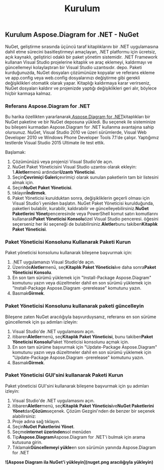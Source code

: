 ﻿---
title: Kurulum
type: docs
weight: 40
url: /tr/net/installation/
description: Bu sayfada, Aspose.Diagram kitaplığıyla yeni visio'in nasıl oluşturulacağı açıklanmaktadır.
---
## **Kurulum Aspose.Diagram for .NET - NuGet**
NuGet, geliştirme sırasında üçüncü taraf kitaplıklarını bir .NET uygulamasına dahil etme sürecini basitleştirmeyi amaçlayan, .NET platformu için ücretsiz, açık kaynaklı, geliştirici odaklı bir paket yönetim sistemidir. .NET Framework kullanan Visual Studio projelerine kitaplık ve araç eklemeyi, kaldırmayı ve güncellemeyi kolaylaştıran bir Visual Studio uzantısıdır. depo. Paketi kurduğunuzda, NuGet dosyaları çözümünüze kopyalar ve referans ekleme ve app.config veya web.config dosyalarınızı değiştirme gibi gerekli değişiklikleri otomatik olarak yapar. Kitaplığı kaldırmaya karar verirseniz, NuGet dosyaları kaldırır ve projenizde yaptığı değişiklikleri geri alır, böylece hiçbir karmaşa kalmaz.
### **Referans Aspose.Diagram for .NET**
Bu harika özellikten yararlanarak,[Aspose.Diagram for .NET](https://www.nuget.org/packages/Aspose.Diagram)kitaplıkları bir NuGet paketine ve bir NuGet deposuna yükledi. Bu seçenek ile sisteminize bu bileşeni kurmadan Aspose.Diagram for .NET kullanma avantajına sahip olursunuz. NuGet, Visual Studio 2010 ve üzeri sürümlerde, Visual Web Developer 2010 ve Windows Phone Developer Tools 7.1'de çalışır. Yaptığımız testlerde Visual Studio 2015 Ultimate ile test ettik.

Başlamak:

1. Çözümünüzü veya projenizi Visual Studio'de açın.
1. NuGet Paket Yöneticisini Visual Studio uzantısı olarak ekleyin:
 1.**Aletler**menü ardından**Uzantı Yöneticisi**.
 1. Seçin**Çevrimiçi Galeri**çevrimiçi olarak sunulan paketlerin tam bir listesini almak için.
 1. Seçin**NuGet Paket Yöneticisi**.
 1. tıklayın**İndirmek**.
 1. Paket Yöneticisi kurulduktan sonra, değişikliklerin geçerli olması için Visual Studio'i yeniden başlatın.
NuGet Paket Yöneticisi kurulduğunda, paketleri bulabilir, kurabilir, kaldırabilir ve güncelleyebilirsiniz.**NuGet Paketlerini Yönet**penceresinde veya PowerShell komut satırı komutlarını kullanarak**Paket Yöneticisi Konsolu**özel Visual Studio penceresi. öğesini seçerseniz her iki seçeneği de bulabilirsiniz.**Aletler**bunu takiben**Kitaplık Paket Yöneticisi**.
### **Paket Yöneticisi Konsolunu Kullanarak Paketi Kurun**
Paket yöneticisi konsolunu kullanarak bileşene başvurmak için:

1. .NET uygulamanızı Visual Studio'de açın.
1. Üzerinde**Aletler**menü, seç**Kitaplık Paket Yöneticisi**ve daha sonra**Paket Yöneticisi Konsolu**.
1. En son tam sürümü yüklemek için "Install-Package Aspose.Diagram" komutunu yazın veya düzeltmeler dahil en son sürümü yüklemek için "Install-Package Aspose.Diagram -prerelease" komutunu yazın.
1. Basmak**Girmek**.
### **Paket Yöneticisi Konsolunu kullanarak paketi güncelleyin**
Bileşene zaten NuGet aracılığıyla başvurduysanız, referansı en son sürüme güncellemek için şu adımları izleyin:

1. Visual Studio'de .NET uygulamasını açın.
1. itibaren**Aletler**menü, seç**Kitaplık Paket Yöneticisi**, bunu takiben**Paket Yöneticisi Konsolu**Paket Yöneticisi konsolunu açmak için.
1. En son tam sürüme başvurmak için "Update-Package Aspose.Diagram" komutunu yazın veya düzeltmeler dahil en son sürümü yüklemek için "Update-Package Aspose.Diagram -prerelease" komutunu yazın.
1. Basmak**Girmek**.
### **Paket Yöneticisi GUI'sini kullanarak Paketi Kurun**
Paket yöneticisi GUI'sini kullanarak bileşene başvurmak için şu adımları izleyin:

1. Visual Studio'de .NET uygulamasını açın.
1. itibaren**Aletler**menü, seç**Kitaplık Paket Yöneticisi**ve**NuGet Paketlerini Yönet**dan**Çözüm**seçenek.
 Çözüm Gezgini'nden de benzer bir seçenek alabilirsiniz:
 1. Proje adına sağ tıklayın.
 1. Seçin**NuGet Paketlerini Yönet**.
1. Seçme**internet üzerinden**sol menüden
1. Tip**Aspose.Diagram**Aspose.Diagram for .NET'i bulmak için arama kutusuna girin.
1. Tıklamak**Güncellemeyi yükle**en son sürümün yanında Aspose.Diagram for .NET

**![Aspose Diagram ila NuGet'i yükleyin](nuget.png aracılığıyla yükleyin)**
